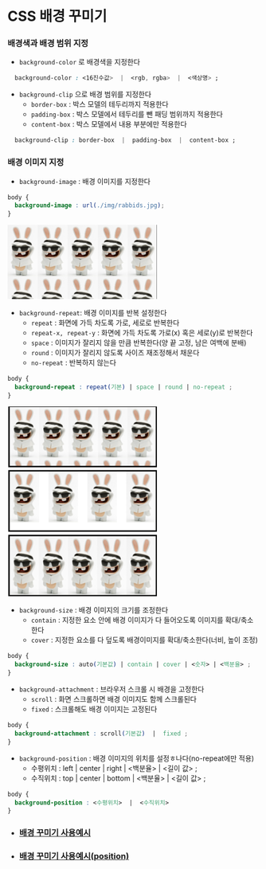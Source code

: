 # CSS 배경 꾸미기

### 배경색과 배경 범위 지정
* `background-color` 로 배경색을 지정한다
``` css
  background-color : <16진수값>  |  <rgb, rgba>  |  <색상명> ;
```
* `background-clip` 으로 배경 범위를 지정한다
  * `border-box` : 박스 모델의 테두리까지 적용한다
  * `padding-box` : 박스 모델에서 테두리를 뺀 패딩 범위까지 적용한다
  * `content-box` : 박스 모델에서 내용 부분에만 적용한다
``` css
  background-clip : border-box  |  padding-box  |  content-box ;
```

### 배경 이미지 지정
* `background-image` : 배경 이미지를 지정한다
``` css
body {
  background-image : url(./img/rabbids.jpg);
}
```
<img src="./rabbids.png" style="width:300px">

<br>

* `background-repeat`: 배경 이미지를 반복 설정한다
  * `repeat` : 화면에 가득 차도록 가로, 세로로 반복한다
  * `repeat-x, repeat-y` : 화면에 가득 차도록 가로(x) 혹은 세로(y)로 반복한다
  * `space` : 이미지가 잘리지 않을 만큼 반복한다(양 끝 고정, 남은 여백에 분배)
  * `round` : 이미지가 잘리지 않도록 사이즈 재조정해서 채운다
  * `no-repeat` : 반복하지 않는다
```css
body {
  background-repeat : repeat(기본) | space | round | no-repeat ;
}
```

<img src="./rabbids-repeat.png" style="width:300px">

<br>

* `background-size` : 배경 이미지의 크기를 조정한다
  * `contain` : 지정한 요소 안에 배경 이미지가 다 들어오도록 이미지를 확대/축소한다
  * `cover` : 지정한 요소를 다 덮도록 배경이미지를 확대/축소한다(너비, 높이 조정)
```css
body {
  background-size : auto(기본값) | contain | cover | <숫자> | <백분율> ;
}
```

* `background-attachment` : 브라우저 스크롤 시 배경을 고정한다
  * `scroll` : 화면 스크롤하면 배경 이미지도 함께 스크롤된다
  * `fixed` : 스크롤해도 배경 이미지는 고정된다
```css
body {
  background-attachment : scroll(기본값)  |  fixed ;
}
```

* `background-position` : 배경 이미지의 위치를 설정ㅎ나다(no-repeat에만 적용)
  * 수평위치 : left  |  center  |  right  |  <백분율>  |  <길이 값> ;
  * 수직위치 : top  |  center  |  bottom  |  <백분율>  |  <길이 값> ;
```css
body {
  background-position : <수평위치>  |  <수직위치>
}
```
* ### [배경 꾸미기 사용예시](./Background.html)

* ### [배경 꾸미기 사용예시(position)](./Background-position.html)